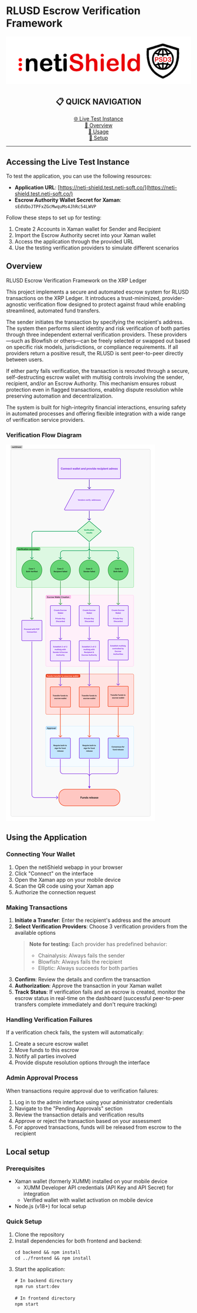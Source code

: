 # RLUSD Escrow Verification Framework

![RLUSD Logo](neti-shield-logo-whitebgn.png)

<div align="center">

## 📋 QUICK NAVIGATION

[🌐 Live Test Instance](#accessing-the-live-test-instance)  
[📝 Overview](#overview)  
[📱 Usage](#using-the-application)  
[🔧 Setup](#local-setup)  

</div>

---

## Accessing the Live Test Instance

To test the application, you can use the following resources:

- **Application URL**: [https://neti-shield.test.neti-soft.co/](https://neti-shield.test.neti-soft.co/)
- **Escrow Authority Wallet Secret for Xaman**: `sEdVDoJTPFxZGcMwquMs4JhRc54LWVP`

Follow these steps to set up for testing:
1. Create 2 Accounts in Xaman wallet for Sender and Recipient
2. Import the Escrow Authority secret into your Xaman wallet
3. Access the application through the provided URL
4. Use the testing verification providers to simulate different scenarios


## Overview

RLUSD Escrow Verification Framework on the XRP Ledger

This project implements a secure and automated escrow system for RLUSD transactions on the XRP Ledger. It introduces a trust-minimized, provider-agnostic verification flow designed to protect against fraud while enabling streamlined, automated fund transfers.

The sender initiates the transaction by specifying the recipient's address. The system then performs silent identity and risk verification of both parties through three independent external verification providers. These providers—such as Blowfish or others—can be freely selected or swapped out based on specific risk models, jurisdictions, or compliance requirements. If all providers return a positive result, the RLUSD is sent peer-to-peer directly between users.

If either party fails verification, the transaction is rerouted through a secure, self-destructing escrow wallet with multisig controls involving the sender, recipient, and/or an Escrow Authority. This mechanism ensures robust protection even in flagged transactions, enabling dispute resolution while preserving automation and decentralization.

The system is built for high-integrity financial interactions, ensuring safety in automated processes and offering flexible integration with a wide range of verification service providers.

### Verification Flow Diagram

![netiShield Flow Diagram](netiShield-flow.png)

## Using the Application

### Connecting Your Wallet

1. Open the netiShield webapp in your browser
2. Click "Connect" on the interface
3. Open the Xaman app on your mobile device
4. Scan the QR code using your Xaman app
5. Authorize the connection request

### Making Transactions

1. **Initiate a Transfer**: Enter the recipient's address and the amount
2. **Select Verification Providers**: Choose 3 verification providers from the available options
   > **Note for testing:** Each provider has predefined behavior:
   > - Chainalysis: Always fails the sender
   > - Blowfish: Always fails the recipient
   > - Elliptic: Always succeeds for both parties
3. **Confirm**: Review the details and confirm the transaction
4. **Authorization**: Approve the transaction in your Xaman wallet
5. **Track Status**: If verification fails and an escrow is created, monitor the escrow status in real-time on the dashboard (successful peer-to-peer transfers complete immediately and don't require tracking)

### Handling Verification Failures

If a verification check fails, the system will automatically:
1. Create a secure escrow wallet
2. Move funds to this escrow
3. Notify all parties involved
4. Provide dispute resolution options through the interface

### Admin Approval Process

When transactions require approval due to verification failures:
1. Log in to the admin interface using your administrator credentials
2. Navigate to the "Pending Approvals" section
3. Review the transaction details and verification results
4. Approve or reject the transaction based on your assessment
5. For approved transactions, funds will be released from escrow to the recipient

## Local setup

### Prerequisites

- Xaman wallet (formerly XUMM) installed on your mobile device
  - XUMM Developer API credentials (API Key and API Secret) for integration
  - Verified wallet with wallet activation on mobile device
- Node.js (v18+) for local setup

### Quick Setup

1. Clone the repository
2. Install dependencies for both frontend and backend:
   ```
   cd backend && npm install
   cd ../frontend && npm install
   ```
3. Start the application:
   ```
   # In backend directory
   npm run start:dev
   
   # In frontend directory
   npm start
   ```
